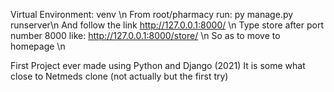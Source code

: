 Virtual Environment: venv \n
From root/pharmacy run: py manage.py runserver\n
And follow the link http://127.0.0.1:8000/  \n
Type store after port number 8000 like: http://127.0.0.1:8000/store/  \n
So as to move to homepage \n


First Project ever made using Python and Django (2021)
It is some what close to Netmeds clone (not actually but the first try) 

